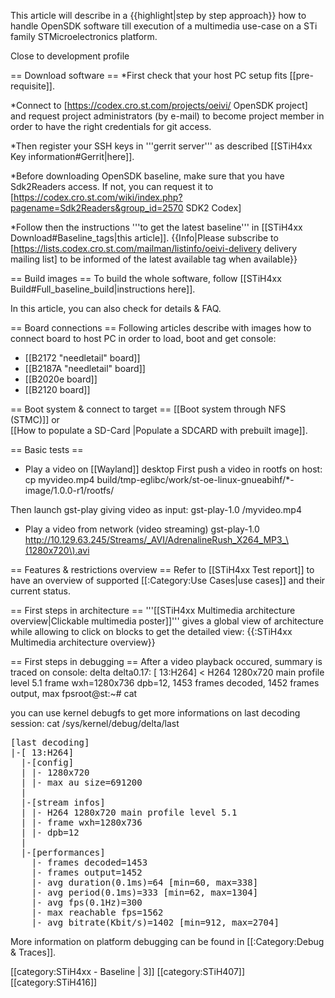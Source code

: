 This article will describe in a {{highlight|step by step approach}} how to handle OpenSDK software till execution of a multimedia use-case on a STi family STMicroelectronics platform.

Close to development profile


== Download software ==
*First check that your host PC setup fits [[pre-requisite]].

*Connect to [https://codex.cro.st.com/projects/oeivi/ OpenSDK project] and request project administrators (by e-mail) to become project member in order to have the right credentials for git access.

*Then register your SSH keys in '''gerrit server''' as described [[STiH4xx Key information#Gerrit|here]].

*Before downloading OpenSDK baseline, make sure that you have Sdk2Readers access. If not, you can request it to [https://codex.cro.st.com/wiki/index.php?pagename=Sdk2Readers&group_id=2570 SDK2 Codex]

*Follow then the instructions '''to get the latest baseline''' in [[STiH4xx Download#Baseline_tags|this article]].
{{Info|Please subscribe to [https://lists.codex.cro.st.com/mailman/listinfo/oeivi-delivery delivery mailing list] to be informed of the latest available tag when available}}

== Build images ==
To build the whole software, follow [[STiH4xx Build#Full_baseline_build|instructions here]].

In this article, you can also check for details & FAQ.

== Board connections ==
Following articles describe with images how to connect board to host PC in order to load, boot and get console:
* [[B2172 "needletail" board]]
* [[B2187A "needletail" board]]
* [[B2020e board]]
* [[B2120 board]]

== Boot system & connect to target ==
[[Boot system through NFS (STMC)]] or<br />
[[How to populate a SD-Card |Populate a SDCARD with prebuilt image]].

== Basic tests ==
* Play a video on [[Wayland]] desktop
First push a video in rootfs on host:
 cp myvideo.mp4 build/tmp-eglibc/work/st-oe-linux-gnueabihf/*-image/1.0.0-r1/rootfs/

Then launch gst-play giving video as input:
 gst-play-1.0 /myvideo.mp4

* Play a video from network (video streaming)
 gst-play-1.0 http://10.129.63.245/Streams/_AVI/AdrenalineRush_X264_MP3_\(1280x720\).avi

== Features & restrictions overview ==
Refer to [[STiH4xx Test report]] to have an overview of supported [[:Category:Use Cases|use cases]] and their current status.

== First steps in architecture ==
'''[[STiH4xx Multimedia architecture overview|Clickable multimedia poster]]''' gives a global view of architecture while allowing to click on blocks to get the detailed view:
{{:STiH4xx Multimedia architecture overview}}

== First steps in debugging ==
After a video playback occured, summary is traced on console:
 delta delta0.17: [ 13:H264] < H264 1280x720 main profile level 5.1 frame wxh=1280x736 dpb=12, 1453 frames decoded, 1452 frames output, max fpsroot@st:~# cat 

you can use kernel debugfs to get more informations on last decoding session:
 cat /sys/kernel/debug/delta/last 
<pre>
[last decoding]
|-[ 13:H264]
  |-[config]
  | |- 1280x720
  | |- max au size=691200
  |
  |-[stream infos]
  | |- H264 1280x720 main profile level 5.1
  | |- frame wxh=1280x736
  | |- dpb=12
  |
  |-[performances]
    |- frames decoded=1453
    |- frames output=1452
    |- avg duration(0.1ms)=64 [min=60, max=338]
    |- avg period(0.1ms)=333 [min=62, max=1304]
    |- avg fps(0.1Hz)=300
    |- max reachable fps=1562
    |- avg bitrate(Kbit/s)=1402 [min=912, max=2704]
</pre>

More information on platform debugging can be found in [[:Category:Debug & Traces]].


[[category:STiH4xx - Baseline | 3]]
[[category:STiH407]]
[[category:STiH416]]
